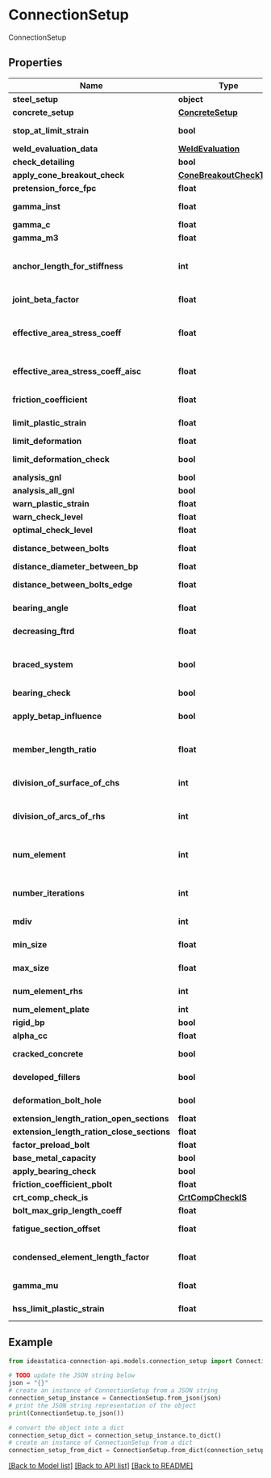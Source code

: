 # ConnectionSetup

ConnectionSetup

## Properties

Name | Type | Description | Notes
------------ | ------------- | ------------- | -------------
**steel_setup** | **object** | ISteelSetup | [optional] 
**concrete_setup** | [**ConcreteSetup**](ConcreteSetup.md) |  | [optional] 
**stop_at_limit_strain** | **bool** | Stop analysis when the limit strain is reached. | [optional] 
**weld_evaluation_data** | [**WeldEvaluation**](WeldEvaluation.md) |  | [optional] 
**check_detailing** | **bool** | Perform check of bolt positions | [optional] 
**apply_cone_breakout_check** | [**ConeBreakoutCheckType**](ConeBreakoutCheckType.md) |  | [optional] 
**pretension_force_fpc** | **float** | Pretension force fpc &#x3D; k * fub * As | [optional] 
**gamma_inst** | **float** | Partial safety factor of instalation safety | [optional] 
**gamma_c** | **float** | Partial safety factor of concrete | [optional] 
**gamma_m3** | **float** | Preloaded bolts safety factor | [optional] 
**anchor_length_for_stiffness** | **int** | Length of anchor to define the anchor stiffness in analysis model, as a multiple of anchor diameter (E A /n * [d]) | [optional] 
**joint_beta_factor** | **float** | Joint coefficient βj - Used for Fjd calculation | [optional] 
**effective_area_stress_coeff** | **float** | Effective area is taken from intersection of stress area and area of joined items according to EN1993-1-8 art. 6.2.5 | [optional] 
**effective_area_stress_coeff_aisc** | **float** | Effective area stress coefficient - Concrete loaded area: Stress cut-off is set for AISC | [optional] 
**friction_coefficient** | **float** | Coefficient of friction between base plate and concrete block | [optional] 
**limit_plastic_strain** | **float** | Limit of plastic strain used in 2D plate element check | [optional] 
**limit_deformation** | **float** | Limit deformation on closed sections | [optional] 
**limit_deformation_check** | **bool** | Limit deformation on closed sections check or not | [optional] 
**analysis_gnl** | **bool** | Analysis with GNL | [optional] 
**analysis_all_gnl** | **bool** | Analysis with All GNL | [optional] 
**warn_plastic_strain** | **float** | Warning plastic strain | [optional] 
**warn_check_level** | **float** | Warning check level | [optional] 
**optimal_check_level** | **float** | Optimal check level | [optional] 
**distance_between_bolts** | **float** | Limit distance between bolts as a multiple of bolt diameter | [optional] 
**distance_diameter_between_bp** | **float** | Anchor pitch | [optional] 
**distance_between_bolts_edge** | **float** | Limit distance between bolt and plate edge as a multiple of bolt diameter | [optional] 
**bearing_angle** | **float** | Load distribution angle of concrete block in calculation of factor Kj | [optional] 
**decreasing_ftrd** | **float** | Decreasing Ftrd of anchors. Worse quality influence | [optional] 
**braced_system** | **bool** | Consider the frame system as braced for stiffness calculation. Braced system reduces horizontal displacements. | [optional] 
**bearing_check** | **bool** | Apply bearing check including αb | [optional] 
**apply_betap_influence** | **bool** | Apply βp influence in bolt shear resistance. ΕΝ 1993-1-8 chapter 3.6.1 (12) | [optional] 
**member_length_ratio** | **float** | A multiple of cross-section height to determine the default length of member | [optional] 
**division_of_surface_of_chs** | **int** | Number of straight lines to substitute circle of circular tube in analysis model | [optional] 
**division_of_arcs_of_rhs** | **int** | Number of straight lines to substitute corner arc of rectangular tubes in analysis model | [optional] 
**num_element** | **int** | Ratio of length of decisive plate edge and Elements on edge count determines the average size of mesh element | [optional] 
**number_iterations** | **int** | More iterations helps to find better solutions in contact elements but increases calculation time | [optional] 
**mdiv** | **int** | Number of iteration steps to evaluate analysis divergence | [optional] 
**min_size** | **float** | Minimal size of generated finite mesh element | [optional] 
**max_size** | **float** | Maximal size of generated finite mesh element | [optional] 
**num_element_rhs** | **int** | Number of mesh elements in RHS height | [optional] 
**num_element_plate** | **int** | Number of mesh elements on plates | [optional] 
**rigid_bp** | **bool** | True if rigid base plate is considered | [optional] 
**alpha_cc** | **float** | Long-term effect on fcd | [optional] 
**cracked_concrete** | **bool** | True if cracked concrete is considered | [optional] 
**developed_fillers** | **bool** | True if developed fillers is considered | [optional] 
**deformation_bolt_hole** | **bool** | True if bolt hole deformation is considered | [optional] 
**extension_length_ration_open_sections** | **float** | ExtensionLengthRationOpenSections | [optional] 
**extension_length_ration_close_sections** | **float** | ExtensionLengthRationCloseSections | [optional] 
**factor_preload_bolt** | **float** | FactorPreloadBolt | [optional] 
**base_metal_capacity** | **bool** | BaseMetalCapacity | [optional] 
**apply_bearing_check** | **bool** | ApplyBearingCheck | [optional] 
**friction_coefficient_pbolt** | **float** | Friction factor of slip-resistant joint | [optional] 
**crt_comp_check_is** | [**CrtCompCheckIS**](CrtCompCheckIS.md) |  | [optional] 
**bolt_max_grip_length_coeff** | **float** | Max value of bolt grip | [optional] 
**fatigue_section_offset** | **float** | Fatigue section Offset &#x3D; FatigueSectionOffset x Legsize | [optional] 
**condensed_element_length_factor** | **float** | Condensed element length factor (CEF). Condensed beam legth &#x3D; maxCssSize * CEF | [optional] 
**gamma_mu** | **float** | Partial safety factor for Horizontal tying | [optional] 
**hss_limit_plastic_strain** | **float** | Limit plastic strain for high strength steel | [optional] 

## Example

```python
from ideastatica-connection-api.models.connection_setup import ConnectionSetup

# TODO update the JSON string below
json = "{}"
# create an instance of ConnectionSetup from a JSON string
connection_setup_instance = ConnectionSetup.from_json(json)
# print the JSON string representation of the object
print(ConnectionSetup.to_json())

# convert the object into a dict
connection_setup_dict = connection_setup_instance.to_dict()
# create an instance of ConnectionSetup from a dict
connection_setup_from_dict = ConnectionSetup.from_dict(connection_setup_dict)
```
[[Back to Model list]](../README.md#documentation-for-models) [[Back to API list]](../README.md#documentation-for-api-endpoints) [[Back to README]](../README.md)


